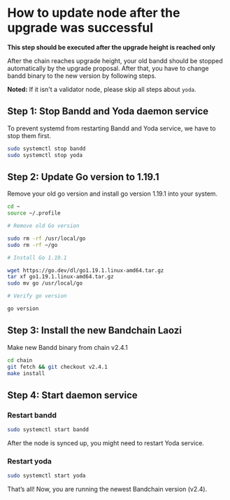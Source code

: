 # How to update node after the upgrade was successful

**This step should be executed after the upgrade height is reached only**

After the chain reaches upgrade height, your old bandd should be stopped automatically by the upgrade proposal. After that, you have to change bandd binary to the new version by following steps.

**Noted:** If it isn't a validator node, please skip all steps about `yoda`.

## Step 1: Stop Bandd and Yoda daemon service

To prevent systemd from restarting Bandd and Yoda service, we have to stop them first.

```bash
sudo systemctl stop bandd
sudo systemctl stop yoda
```

## Step 2: Update Go version to 1.19.1

Remove your old go version and install go version 1.19.1 into your system.

```bash
cd ~
source ~/.profile

# Remove old Go version

sudo rm -rf /usr/local/go
sudo rm -rf ~/go

# Install Go 1.19.1

wget https://go.dev/dl/go1.19.1.linux-amd64.tar.gz
tar xf go1.19.1.linux-amd64.tar.gz
sudo mv go /usr/local/go

# Verify go version

go version
```

## Step 3: Install the new Bandchain Laozi

Make new Bandd binary from chain v2.4.1

```bash
cd chain
git fetch && git checkout v2.4.1
make install
```

## Step 4: Start daemon service

### Restart bandd

```bash
sudo systemctl start bandd
```

After the node is synced up, you might need to restart Yoda service.

### Restart yoda

```bash
sudo systemctl start yoda
```

That’s all! Now, you are running the newest Bandchain version (v2.4).
